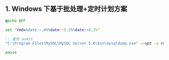 
## 1. Windows 下基于批处理+定时计划方案

```bat
@echo OFF

set "Ymd=%date:~,4%%date:~5,2%%date:~8,2%"

:: 备份 audit
"C:\Program Files\MySQL\MySQL Server 5.6\bin\mysqldump.exe" --opt -u root --password=123456 audit > E:\backup\MySQL\audit\audit_%Ymd%.sql

pause
```
